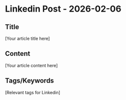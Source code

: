 # Linkedin Post - 2026-02-06

## Title
[Your article title here]

## Content
[Your article content here]

## Tags/Keywords
[Relevant tags for Linkedin]
